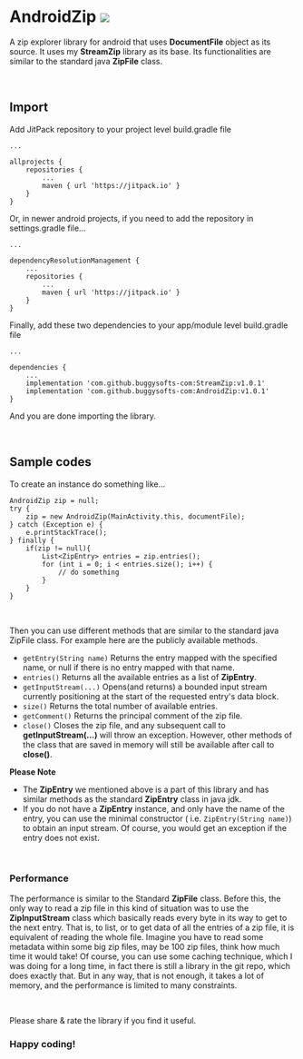 # AndroidZip [![](https://jitpack.io/v/buggysofts-com/AndroidZip.svg)](https://jitpack.io/#buggysofts-com/AndroidZip)
A zip explorer library for android that uses <b>DocumentFile</b> object as its source. It uses my **StreamZip** library as its base. Its functionalities are similar to the standard java **ZipFile** class.

<br />

## Import
Add JitPack repository to your project level build.gradle file
```
...

allprojects {
    repositories {
        ...
        maven { url 'https://jitpack.io' }
    }
}
```
Or, in newer android projects, if you need to add the repository in settings.gradle file...
```
...

dependencyResolutionManagement {
    ...
    repositories {
        ...
        maven { url 'https://jitpack.io' }
    }
}
```
Finally, add these two dependencies to your app/module level build.gradle file
```
...

dependencies {
    ...
    implementation 'com.github.buggysofts-com:StreamZip:v1.0.1'
    implementation 'com.github.buggysofts-com:AndroidZip:v1.0.1'
}
```
And you are done importing the library.

<br />

## Sample codes

To create an instance  do something like...

```
AndroidZip zip = null;
try {
    zip = new AndroidZip(MainActivity.this, documentFile);
} catch (Exception e) {
    e.printStackTrace();
} finally {
    if(zip != null){
        List<ZipEntry> entries = zip.entries();
        for (int i = 0; i < entries.size(); i++) {
            // do something
        }
    }
}
```

<br />

Then you can use different methods that are similar to the standard java ZipFile class. For example here are the
publicly available methods.

- ```getEntry(String name)``` Returns the entry mapped with the specified name, or null if there is no entry mapped with that name.
- ```entries()``` Returns all the available entries as a list of <b>ZipEntry</b>.
- ```getInputStream(...)``` Opens(and returns) a bounded input stream currently positioning at the start of the requested entry's data block.
- ```size()``` Returns the total number of available entries.
- ```getComment()``` Returns the principal comment of the zip file.
- ```close()``` Closes the zip file, and any subsequent call to <b>getInputStream(...)</b> will throw an exception. However, other methods of the class that are saved in memory will still be available after call to <b>close()</b>.

**Please Note**

- The **ZipEntry** we mentioned above is a part of this library and has similar methods as the standard **ZipEntry**
  class
  in java jdk.
- If you do not have a **ZipEntry** instance, and only have the name of the entry, you can use the minimal
  constructor (
  i.e.  ```ZipEntry(String name)```) to obtain an input stream. Of course, you would get an exception if the entry does
  not
  exist.

<br />

### Performance

The performance is similar to the Standard **ZipFile** class. Before this, the only way to read a zip file in this kind
of situation was to use the **ZipInputStream** class which basically reads every byte in its way to get to the next
entry. That is, to list, or to get data of all the entries of a zip file, it is equivalent of reading the whole file.
Imagine you have to read some metadata within some big zip files, may be 100 zip files, think how much time it would
take!
Of course, you can use some caching technique, which I was doing for a long time, in fact there is still a library in
the git repo, which does exactly that. But in any way, that is not enough, it takes a lot of memory, and the performance
is limited to many constraints.

<br />

Please share & rate the library if you find it useful.

### Happy coding!
